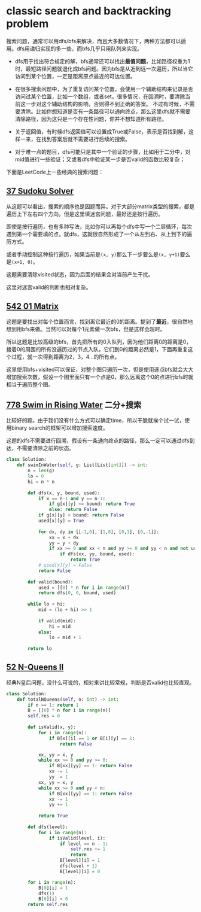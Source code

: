 # classic search and backtracking problem


搜索问题，通常可以用dfs/bfs来解决，而且大多数情况下，两种方法都可以适用。dfs用递归实现的多一些，而bfs几乎只用队列来实现。

- dfs用于找出符合规定的解，bfs通常还可以找出**最值问题**，比如路径权重为1时，最短路径问题就退化成bfs问题。因为bfs是从近到远一次遍历，所以当它访问到某个位置，一定是距离原点最近的可达位置。

- 在很多搜索问题中，为了重复访问某个位置，会使用一个辅助结构来记录是否访问过某个位置，比如一个数组，或者set。很多情况，在回溯时，要清除当前这一步对这个辅助结构的影响，否则得不到正确的答案。
不过有时候，不需要清除。比如你想知道是否有一条路径可以通向终点，那么这里dfs就不需要清除路径，因为这只是一个存在性问题，你并不想知道所有路径。

- 关于返回值，有时候dfs返回值可以设置成True或False，表示是否找到解，这样一来，在找到答案后就不需要进行后续的搜索。

- 对于难一点的题目，dfs可能只是其中一个验证的步骤，比如用于二分中，对mid值进行一些验证；又或者dfs中验证某一步是否valid的函数比较复杂；


下面是LeetCode上一些经典的搜索问题：

## [37 Sudoku Solver](https://leetcode.com/problems/sudoku-solver/)

从这题可以看出，搜索的顺序也是因题而异。对于大部分matrix类型的搜索，都是遍历上下左右四个方向。但是这里填迷宫问题，最好还是按行遍历。

即使是按行遍历，也有多种写法，比如你可以再每个dfs中写一个二层循环，每次遇到第一个需要填的点，就dfs，这就很自然形成了一个从左到右、从上到下的遍历方式。

或者手动控制这种按行遍历，如果当前是`(x, y)`那么下一步要么是`(x, y+1)`要么是`(x+1, 0)`。

这题需要清除visited状态，因为后面的结果会对当前产生干扰。

这里对迷宫valid的判断也相对复杂。

## [542 01 Matrix](https://leetcode.com/problems/01-matrix/)

这题是要找出对每个位置而言，找到离它最近的0的距离。提到了**最近**，很自然地想到用bfs来做。当然可以对每个1元素做一次bfs，但是这样会超时。

所以这题是比较高级的bfs，首先把所有的0入队列，因为他们距离0的距离是0，接着0的周围的所有没遍历过的节点入队，它们到0的距离必然是1，下面再重复这个过程，就一次得到距离为2，3，4...的所有点。

这里使用bfs+visited可以保证，对整个图只遍历一次，但是使用逐点bfs就会大大增加搜索次数，假设一个图里面只有一个点是0，那么远离这个0的点进行bfs时就相当于遍历整个图。


## [778 Swim in Rising Water](https://leetcode.com/problems/swim-in-rising-water/) 二分+搜索

比较好的题。由于我们没有什么方式可以确定time，所以干脆就挨个试一试，使用binary search的框架可以增加搜索速度。

这题的dfs不需要进行回溯，假设有一条通向终点的路径，那么一定可以通过dfs到达，不需要清除之前的状态。

```python
class Solution:
    def swimInWater(self, g: List[List[int]]) -> int:
        n = len(g)
        lo = 0
        hi = n * n
        
        def dfs(x, y, bound, used):
            if x == n-1 and y == n-1:
                if g[x][y] <= bound: return True
                else: return False
            if g[x][y] > bound: return False
            used[x][y] = True
            
            for dx, dy in [[-1,0], [1,0], [0,1], [0,-1]]:
                xx = x + dx
                yy = y + dy
                if xx >= 0 and xx < n and yy >= 0 and yy < n and not used[xx][yy]:
                    if dfs(xx, yy, bound, used):
                        return True
            # used[x][y] = False
            return False
        
        def valid(bound):
            used = [[0] * n for i in range(n)]
            return dfs(0, 0, bound, used)
        
        while lo < hi:
            mid = (lo + hi) >> 1
            
            if valid(mid):
                hi = mid
            else:
                lo = mid + 1
        
        return lo
```

## [52 N-Queens II](https://leetcode.com/problems/n-queens-ii/)

经典N皇后问题，没什么可说的，相对来讲比较常规，判断是否valid也比较直观。

```python
class Solution:
    def totalNQueens(self, n: int) -> int:
        if n == 1: return 1
        B = [[0] * n for i in range(n)]
        self.res = 0
        
        def isValid(x, y):
            for i in range(n):
                if B[x][i] == 1 or B[i][y] == 1:
                    return False

            xx, yy = x, y
            while xx >= 0 and yy >= 0:
                if B[xx][yy] == 1: return False
                xx -= 1
                yy -= 1
            xx, yy = x, y
            while xx >= 0 and yy < n:
                if B[xx][yy] == 1: return False
                xx -= 1
                yy += 1
            
            return True
        
        def dfs(level):
            for i in range(n):
                if isValid(level, i):
                    if level == n - 1:
                        self.res += 1
                        return
                    B[level][i] = 1
                    dfs(level + 1)
                    B[level][i] = 0

        for i in range(n):
            B[0][i] = 1
            dfs(1)
            B[0][i] = 0
        return self.res
```
